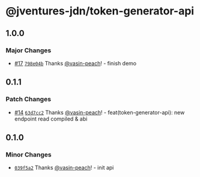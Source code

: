 # @jventures-jdn/token-generator-api

## 1.0.0

### Major Changes

- [#17](https://github.com/jventures-jdn/token-generator/pull/17) [`798e04b`](https://github.com/jventures-jdn/token-generator/commit/798e04b9e6de8aa0422ea174ab9d7084f00765bd) Thanks [@vasin-peach](https://github.com/vasin-peach)! - finish demo

## 0.1.1

### Patch Changes

- [#14](https://github.com/jventures-jdn/token-generator/pull/14) [`63d7cc2`](https://github.com/jventures-jdn/token-generator/commit/63d7cc2c2ec1e7ef069c183671bb291149fcaadd) Thanks [@vasin-peach](https://github.com/vasin-peach)! - feat(token-generator-api): new endpoint read compiled & abi

## 0.1.0

### Minor Changes

- [`039f5a2`](https://github.com/jventures-jdn/token-generator/commit/039f5a25c44382e37d09668b44cc381198241c29) Thanks [@vasin-peach](https://github.com/vasin-peach)! - init api
